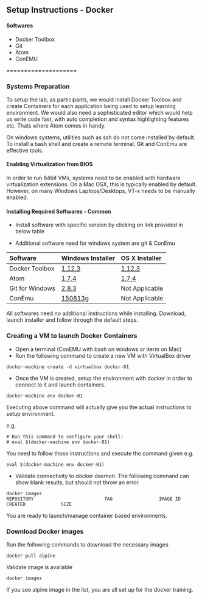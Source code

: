 ## Setup Instructions - Docker
#### Softwares

  * Docker Toolbox
  * Git
  * Atom
  * ConEMU

====================


### Systems Preparation

To setup the lab, as participants, we would install Docker Toolbox and  create  Containers for each application being used to setup learning environment.  We would also need a sophisticated  editor  which would help us write code fast, with auto completion and syntax highlighting features etc. Thats where Atom comes in handy.  

On windows systems, utilities such as ssh do not come installed by default. To install a bash shell and create a remote terminal, Git and ConEmu are effective tools.

#### Enabling Virtualization from BIOS

In order to run 64bit VMs, systems need to be enabled with hardware virtualization extensions. On a Mac OSX, this is typically enabled by default. However, on many Windows Laptops/Desktops, VT-x needs to be manually enabled.


#### Installing Required Softwares - Common

- Install software with specific version  by clicking on link provided in below table

- Additional software need  for windows system are git & ConEmu


| Software     | Windows Installer | OS X Installer |
| :------------- | :--------------- | :---------------|
| Docker Toolbox     |[1.12.3](https://github.com/docker/toolbox/releases/tag/v1.12.3)      | [1.12.3](https://github.com/docker/toolbox/releases/tag/v1.12.3)  
| Atom | [1.7.4](https://github.com/atom/atom/releases/download/v1.7.4/AtomSetup.exe) |  [1.7.4](https://atom.io/download/mac) |
| Git for Windows |  [2.8.3](https://github.com/git-for-windows/git/releases/download/v2.8.3.windows.1/Git-2.8.3-64-bit.exe) | Not Applicable |
| ConEmu | [150813g](http://www.fosshub.com/ConEmu.html/ConEmu_150813g_English.paf.exe) | Not Applicable |

All softwares  need no additional instructions while installing. Download, launch installer and follow through the default steps.

### Creating a VM to launch Docker Containers

  * Open a terminal (ConEMU with bash on windows  or iterm on Mac)
  * Run the following command to create a new VM with VirtualBox driver

```
docker-machine create -d virtualbox docker-01

```

  * Once the VM is created, setup the environment with docker in order to connect to it and launch containers.

```
docker-machine env docker-01
```

Executing above command will actually give you the actual instructions to setup environment.

e.g.

```
# Run this command to configure your shell:
# eval $(docker-machine env docker-01)
```

You need to follow those instructions and execute the command given e.g.

```
eval $(docker-machine env docker-01)

```


  * Validate connectivity to docker daemon. The following command can show blank results, but should not throw an error.

```
docker images
REPOSITORY                          TAG                 IMAGE ID            CREATED             SIZE
```

You are ready to launch/manage container based environments.


### Download Docker images


Run the following commands to download the necessary images

```
docker pull alpine
```

Validate image is available

```
docker images

```

If you see alpine image in the list, you are all set up for the docker training.
